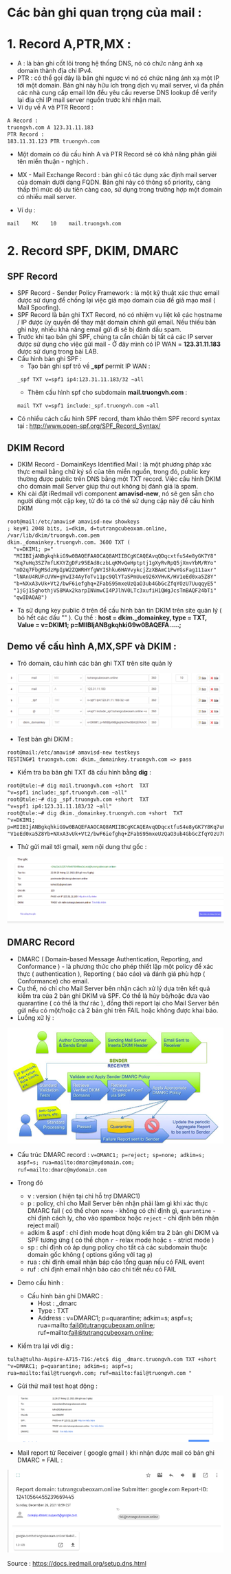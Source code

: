 # Các bản ghi quan trọng của mail : 

# 1. Record A,PTR,MX : 

- A : là bản ghi cốt lõi trong hệ thống DNS, nó có chức năng ánh xạ domain thành địa chỉ IPv4.
- PTR :  có thể gọi đây là bản ghi ngược vì nó có chức năng ánh xạ một IP tới một domain. Bản ghi này hữu ích trong dịch vụ mail server, vì đa phần các nhà cung cấp email lớn đều yêu cầu reverse DNS lookup để verify lại địa chỉ IP mail server nguồn trước khi nhận mail.
- Ví dụ về  A và PTR Record : 
```
A Record : 
truongvh.com A 123.31.11.183
PTR Record : 
183.11.31.123 PTR truongvh.com
```
- Một domain có đủ cấu hình A và PTR Record sẽ có khả năng phân giải tên miền thuận - nghịch . 

- MX - Mail Exchange Record : bản ghi có tác dụng xác định mail server của domain dưới dạng FQDN. Bản ghi này có thông số priority, càng thấp thì mức dộ ưu tiên càng cao, sử dụng trong trường hợp một domain có nhiều mail server.
- Ví dụ : 
```
mail    MX    10    mail.truongvh.com
```

# 2. Record SPF, DKIM, DMARC

## SPF Record
- SPF Record - Sender Policy Framework : là một kỹ thuật xác thực email được sử dụng để chống lại việc giả mạo domain của để giả mạo mail ( Mail Spoofing).
-  SPF Record là bản ghi TXT Record, nó có nhiệm vụ liệt kê các hostname / IP được ủy quyền để thay mặt domain chính gửi email. Nếu thiếu bản ghi này, nhiều khả năng email gửi đi sẽ bị đánh dấu spam. 
- Trước khi tạo bản ghi SPF, chúng ta cần chủân bị tất cả các IP server được sử dụng cho việc gửi mail - Ở đây mình có IP WAN = **123.31.11.183**  được sử dụng trong bài LAB.
- Cấu hình bản ghi SPF : 
    - Tạo bản ghi spf trỏ về **_spf** permit IP WAN : 
    ```
    _spf TXT v=spf1 ip4:123.31.11.183/32 ~all 
    ```
    - Thêm cấu hình spf cho subdomain **mail.truongvh.com** : 
    ```
    mail TXT v=spf1 include:_spf.truongvh.com ~all
    ```
- Có nhiều cách cấu hình SPF record, tham khảo thêm SPF record syntax tại : http://www.open-spf.org/SPF_Record_Syntax/

## DKIM Record 

- DKIM Record - DomainKeys Identified Mail : là một phương pháp xác thực email bằng chữ ký số của tên miền nguồn, trong đó, public key thường được public trên DNS bằng một TXT record. Việc cấu hình DKIM cho domain mail Server giúp thư out không bị đánh giá là spam.
- Khi cài đặt iRedmail với component **amavisd-new**, nó sẽ gen sẵn cho người dùng một cặp key, từ đó ta có thê sử dụng cặp này để cấu hình DKIM
```
root@mail:/etc/amavis# amavisd-new showkeys
; key#1 2048 bits, i=dkim, d=tutrangcubeoxam.online, /var/lib/dkim/truongvh.com.pem
dkim._domainkey.truongvh.com. 3600 TXT (
  "v=DKIM1; p="
  "MIIBIjANBgkqhkiG9w0BAQEFAAOCAQ8AMIIBCgKCAQEAvqQDqcxtfuS4e8yGK7Y8"
  "Kq7uHq3SZ7mfLKXYZgDFz95EAd8czbLqKMvQeHptptj1gXyRvRpQ5jXmvYbM/RYo"
  "mD2q7FbgMSdzMpIpW2ZQWRHYfgWYIShku6HAVvykcjZzXBAmC1PwYGsFag111axr"
  "lNAnU4RUFcUVW+gYwI34AyToTv11pc9QlYTaSPmUue926XVHvK/HV1eEd0xa5Z8Y"
  "b+NXxA3vUk+Vt2/bwF6iefghq+ZFabS95mxeUzQaO3ub4GbGcZfqYOzU7UuqqyE5"
  "1jGj1SghothjVS8MAx2karpINVmwCI4PJlhV0LTc3xufiH1QWgJcsTmBAQF24bTi"
  "qwIDAQAB")
```
- Ta sử dụng key public ở trên để cấu hình bản tin DKIM trên site quản lý ( bỏ hết các dấu "" ). Cụ thể : **host =  dkim._domainkey, type = TXT, Value = v=DKIM1; p=MIIBIjANBgkqhkiG9w0BAQEFA.....;**


## Demo về cấu hình A,MX,SPF và DKIM : 
- Trỏ domain, câu hình các bản ghi TXT trên site quản lý 
<img src = https://github.com/tulha161/tule/blob/main/iredmail/pic/demo1.png>

- Test bản ghi DKIM : 
```
root@mail:/etc/amavis# amavisd-new testkeys
TESTING#1 truongvh.com: dkim._domainkey.truongvh.com => pass
```
- Kiểm tra ba bản ghi TXT đã cấu hình bằng **dig** : 
```
root@tule:~# dig mail.truongvh.com +short  TXT
"v=spf1 include:_spf.truongvh.com ~all"
root@tule:~# dig _spf.truongvh.com +short  TXT
"v=spf1 ip4:123.31.11.183/32 ~all"
root@tule:~# dig dkim._domainkey.truongvh.com +short  TXT
"v=DKIM1; p=MIIBIjANBgkqhkiG9w0BAQEFAAOCAQ8AMIIBCgKCAQEAvqQDqcxtfuS4e8yGK7Y8Kq7uHq3SZ7mfLKXYZgDFz95EAd8czbLqKMvQeHptptj1gXyRvRpQ5jXmvYbM/RYomD2q7FbgMSdzMpIpW2ZQWRHYfgWYIShku6HAVvykcjZzXBAmC1PwYGsFag111axrlNAnU4RUFcUVW+gYwI34AyToTv11pc9QlYTaSPmUue926XVHvK/H" "V1eEd0xa5Z8Yb+NXxA3vUk+Vt2/bwF6iefghq+ZFabS95mxeUzQaO3ub4GbGcZfqYOzU7UuqqyE51jGj1SghothjVS8MAx2karpINVmwCI4PJlhV0LTc3xufiH1QWgJcsTmBAQF24bTiqwIDAQAB;"
```
- Thử gửi mail tới gmail, xem nội dung thư gốc :
<img src = https://github.com/tulha161/tule/blob/main/iredmail/pic/demo2.png> 

## DMARC Record 
- DMARC ( Domain-based Message Authentication, Reporting, and Conformance ) - là phương thức cho phép thiết lập một policy để  xác thực ( authentication ), Reporting ( báo cáo) và đánh giá phù hợp ( Conformance) cho email. 
- Cụ thể, nó chỉ cho Mail Server bên nhận cách xử lý dựa trên kết quả kiểm tra của 2 bản ghi DKIM và SPF. Có thể là hủy bỏ/hoặc đưa vào quarantine ( có thể là thư rác ), đồng thời report lại cho Mail Server bên gửi nếu có một/hoặc cả 2 bản ghi trên FAIL hoặc không được khai báo.
- Luồng xử lý : 

<img src = https://github.com/tulha161/tule/blob/main/iredmail/pic/DMARC.png>

- Cấu trúc DMARC record : ` v=DMARC1; p=reject; sp=none; adkim=s; aspf=s; rua=mailto:dmarc@mydomain.com; ruf=mailto:dmarc@mydomain.com ` 
- Trong đó 
  - v : version ( hiện tại chỉ hỗ trợ DMARC1)
  - p : policy, chỉ cho Mail Server bên nhận phải làm gì khi xác thực DMARC fail ( có thể chọn `none` - không có chỉ định gì, `quarantine` - chỉ định cách ly, cho vào spambox hoặc `reject` - chỉ định bên nhận reject mail)
  - adkim & aspf : chỉ định mode hoạt động kiểm tra 2 bản ghi DKIM và SPF tương ứng ( có thể chọn `r` - relax mode hoặc `s` - strict mode )
  - sp : chỉ định có áp dụng policy cho tất cả các subdomain thuộc domain gốc không ( options giống với tag `p`)
  - rua : chỉ định email nhận báp cáo tổng quan nếu có FAIL event
  - ruf : chỉ định email nhận báo cáo chi tiết nếu có FAIL

- Demo cấu hình :
  - Cấu hình bản ghi DMARC : 
    - Host : _dmarc
    - Type : TXT
    - Address : v=DMARC1; p=quarantine; adkim=s; aspf=s;   rua=mailto:fail@tutrangcubeoxam.online;  ruf=mailto:fail@tutrangcubeoxam.online;
- Kiểm tra lại với dig : 
```
tulha@tulha-Aspire-A715-71G:/etc$ dig _dmarc.truongvh.com TXT +short
"v=DMARC1; p=quarantine; adkim=s; aspf=s;  rua=mailto:fail@truongvh.com; ruf=mailto:fail@truongvh.com "
```
- Gửi thử mail test hoạt động : 

<img src = https://github.com/tulha161/tule/blob/main/iredmail/pic/testdmarc.png>

- Mail report từ Receiver ( google gmail ) khi nhận được mail có bản ghi DMARC = FAIL : 

<img src = https://github.com/tulha161/tule/blob/main/iredmail/pic/fail-report.png>


Source : https://docs.iredmail.org/setup.dns.html
